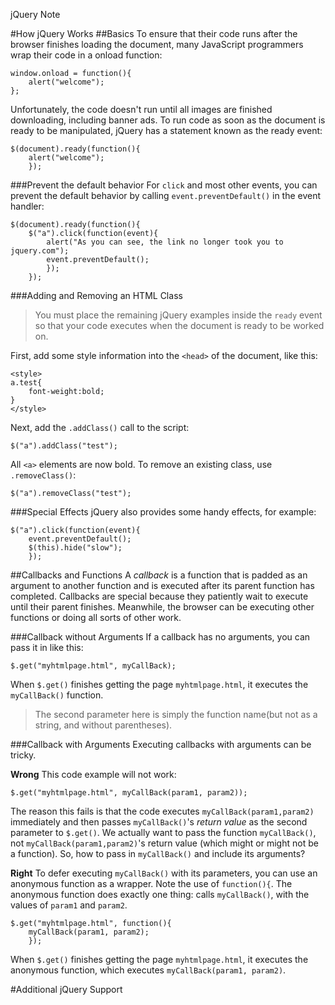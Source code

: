jQuery Note


#How jQuery Works
##Basics
To ensure that their code runs after the browser finishes loading the document, many JavaScript programmers wrap their code in a onload function:

    window.onload = function(){
        alert("welcome");
    };

Unfortunately, the code doesn't run until all images are finished downloading, including banner ads. To run code as soon as the document is ready to be manipulated, jQuery has a statement known as the ready event:

    $(document).ready(function(){
        alert("welcome");
        });

###Prevent the default behavior
For `click` and most other events, you can prevent the default behavior by calling `event.preventDefault()` in the event handler:

    $(document).ready(function(){
        $("a").click(function(event){
            alert("As you can see, the link no longer took you to jquery.com");
            event.preventDefault();
            });
        });

###Adding and Removing an HTML Class
>You must place the remaining jQuery examples inside the `ready` event so that your code executes when the document is ready to be worked on.

First, add some style information into the `<head>` of the document, like this:
    
    <style>
    a.test{
        font-weight:bold;
    }
    </style>

Next, add the `.addClass()` call to the script:

    $("a").addClass("test");

All `<a>` elements are now bold.
To remove an existing class, use `.removeClass()`:

    $("a").removeClass("test");

###Special Effects
jQuery also provides some handy effects, for example:

    $("a").click(function(event){
        event.preventDefault();
        $(this).hide("slow");
        });

##Callbacks and Functions 
A *callback* is a function that is padded as an argument to another function and is executed after its parent function has completed. Callbacks are special because they patiently wait to execute until their parent finishes. Meanwhile, the browser can be executing other functions or doing all sorts of other work.

###Callback without Arguments
If a callback has no arguments, you can pass it in like this:

    $.get("myhtmlpage.html", myCallBack);

When `$.get()` finishes getting the page `myhtmlpage.html`, it executes the `myCallBack()` function.
>The second parameter here is simply the function name(but not as a string, and without parentheses).

###Callback with Arguments
Executing callbacks with arguments can be tricky.

**Wrong**
This code example will not work:

    $.get("myhtmlpage.html", myCallBack(param1, param2));

The reason this fails is that the code executes `myCallBack(param1,param2)` immediately and then passes `myCallBack()`'s *return value* as the second parameter to `$.get()`. We actually want to pass the function `myCallBack()`, not `myCallBack(param1,param2)`'s return value (which might or might not be a function). So, how to pass in `myCallBack()` and include its arguments?

**Right**
To defer executing `myCallBack()` with its parameters, you can use an anonymous function as a wrapper. Note the use of `function(){`. The anonymous function does exactly one thing: calls `myCallBack()`, with the values of `param1` and `param2`.

    $.get("myhtmlpage.html", function(){
        myCallBack(param1, param2);
        });
When `$.get()` finishes getting the page `myhtmlpage.html`, it executes the anonymous function, which executes `myCallBack(param1, param2)`.


#Additional jQuery Support
